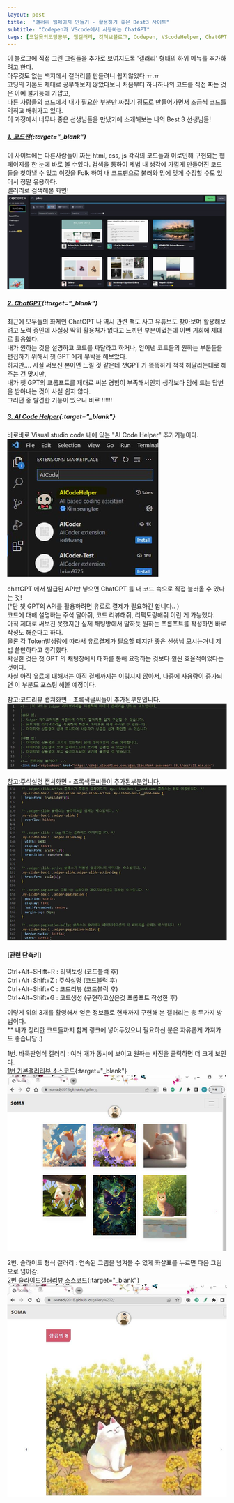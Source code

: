 ```yaml
---
layout: post
title:  "갤러리 웹페이지 만들기 - 활용하기 좋은 Best3 사이트"
subtitle: "Codepen과 VScode에서 사용하는 ChatGPT"
tags: [코알못의코딩공부, 웹갤러리, 깃허브블로그, Codepen, VScodeHelper, ChatGPT]
---
```


이 블로그에 직접 그린 그림들을 추가로 보여지도록 '갤러리' 형태의 하위 메뉴를 추가하려고 한다.<br> 
아무것도 없는 백지에서 갤러리를 만들려니 쉽지않았다 ㅠ.ㅠ <br>
코딩의 기본도 제대로 공부해보지 않았다보니 처음부터 하나하나의 코드를 직접 짜는 것은 아예 불가능에 가깝고, <br>
다른 사람들의 코드에서 내가 필요한 부분만 짜집기 정도로 만들어가면서 조금씩 코드를 익히고 배워가고 있다.  <br>
이 과정에서 너무나 좋은 선생님들을 만났기에 소개해보는 나의 Best 3 선생님들!  <br>

##### [1. 코드팬](https://codepen.io/trending){:target="_blank"}

이 사이트에는 다른사람들이 짜둔 html, css, js 각각의 코드들과 이로인해 구현되는 웹페이지를 한 눈에 바로 볼 수있다. 
검색을 통하여 제법 내 생각에 가깝게 만들어진 코드들을 찾아낼 수 있고 
이것을 Folk 하여 내 코드팬으로 불러와 맘에 맞게 수정할 수도 있어서 정말 유용하다. <br>
갤러리로 검색해본 화면! <br>
![갤러리 검색 캡쳐](\assets\img\230414_codepen_capture.JPG)


##### [2. ChatGPT](https://chat.openai.com/){:target="_blank"}

최근에 모두들의 화제인 ChatGPT 
나 역시 관련 책도 사고 유튜브도 찾아보며 활용해보려고 노력 중인데 사실상 딱히 활용처가 없다고 느끼던 부분이었는데 이번 기회에 제대로 활용했다. <br>
내가 원하는 것을 설명하고 코드를 짜달라고 하거나, 얻어낸 코드들의 원하는 부분들을 편집하기 위해서 챗 GPT 에게 부탁을 해보았다. <br>
하지만.... 사실 써보신 본이면 느낄 것 같은데 챗GPT 가 똑똑하게 척척 해달라는대로 해주는 건 맞지만, <br>
내가 챗 GPT의 프롬프트를 제대로 써본 경험이 부족해서인지 생각보다 맘에 드는 답변을 받아내는 것이 사실 쉽지 않다. <br>
그러던 중 발견한 기능이 있으니 바로 !!!!!! 

##### [3. AI Code Helper](https://aicodehelper.dev/){:target="_blank"}
바로바로 Visual studio code 내에 있는 "AI Code Helper" 추가기능이다. 
![AI Codehelper](\assets\img\230414_AIcodehelper.JPG)

chatGPT 에서 발급된 API만 넣으면 ChatGPT 를 내 코드 속으로 직접 불러올 수 있다는 것!<br>
(*단 챗 GPT의 API를 활용하려면 유료로 결제가 필요하긴 합니다.. )<br>
코드에 대해 설명하는 주석 달아줘, 코드 리뷰해줘, 리팩토링해줘 이런 게 가능했다.<br>
아직 제대로 써보진 못했지만 실제 채팅방에서 말하듯 원하는 프롬프트를 작성하면 바로 작성도 해준다고 하다.<br>
물론 각 Token발생량에 따라서 유료결제가 필요할 테지만 좋은 선생님 모시는거니 제법 쓸만하다고 생각했다.<br>
확실한 것은 챗 GPT 의 채팅창에서 대화를 통해 요청하는 것보다 훨씬 효율적이었다는 것이다.<br>
사실 아직 유료에 대해서는 아직 결제까지는 이뤄지지 않아서, 나중에 사용량이 증가되면 이 부분도 포스팅 해볼 예정이다.<br>


참고:코드리뷰 캡쳐화면 - 초록색글씨들이 추가된부분입니다.
![html 파일 캡쳐](\assets\img\230414_helper_capture_1.JPG)

참고:주석설명 캡쳐화면 - 초록색글씨들이 추가된부분입니다. 
![css 파일 캡쳐](\assets\img\230414_helper_capture_2.JPG)

#### [관련 단축키]<br>
Ctrl+Alt+SHift+R : 리팩토링 (코드블럭 후)  
Ctrl+Alt+Shift+Z : 주석설명 (코드블럭 후)  
Ctrl+Alt+Shift+C : 코드리뷰 (코드블럭 후)  
Ctrl+Alt+Shift+G : 코드생성 (구현하고싶은것 프롬프트 작성한 후)  


이렇게 위의 3개를 활영해서 얻은 정보들로 현재까지 구현해 본 갤러리는 총 두가지 방법이다. <br>
** 내가 정리한 코드들까지 함께 링크에 넣어두었으니 필요하신 분은 자유롭게 가져가도 좋습니당 :) <br>

1번. 바둑판형식 갤러리 : 여러 개가 동시에 보이고 원하는 사진을 클릭하면 더 크게 보인다. <br>
[1번 기본갤러리뷰 소스코드](https://lmj8922.notion.site/30d67f0d1e124ced86bcfb97b65f4580){:target="_blank"}<br>
![갤러리1](\assets\img\230414_screenshot_3.JPG)  <br>

2번. 슬라이드 형식 갤러리 : 연속된 그림을 넘겨볼 수 있게 화살표를 누르면 다음 그림으로 넘어감. <br>
[2번 슬라이드갤러리뷰 소스코드](https://lmj8922.notion.site/d7de8e3f659c496bace07e08eeca64e3){:target="_blank"}<br>
![갤러리2](\assets\img\230414_screenshot_4.JPG) <br>
